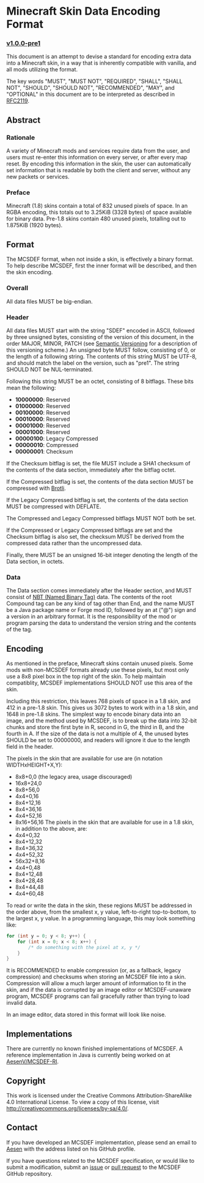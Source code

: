 # Minecraft Skin Data Encoding Format
### [v1.0.0-pre1](http://semver.org)
This document is an attempt to devise a standard for encoding extra data into a Minecraft skin, in a way that is inherently compatible with vanilla, and all mods utilizing the format.

   The key words "MUST", "MUST NOT", "REQUIRED", "SHALL", "SHALL NOT",
   "SHOULD", "SHOULD NOT", "RECOMMENDED", "MAY", and "OPTIONAL" in this
   document are to be interpreted as described in [RFC2119](https://tools.ietf.org/html/rfc2119).

## Abstract
### Rationale
A variety of Minecraft mods and services require data from the user, and users must re-enter this information on every server, or after every map reset. By encoding this information in the skin, the user can automatically set information that is readable by both the client and server, without any new packets or services.

### Preface
Minecraft (1.8) skins contain a total of 832 unused pixels of space. In an RGBA encoding, this totals out to 3.25KiB (3328 bytes) of space available for binary data. Pre-1.8 skins contain 480 unused pixels, totalling out to 1.875KiB (1920 bytes).

## Format
The MCSDEF format, when not inside a skin, is effectively a binary format. To help describe MCSDEF, first the inner format will be described, and then the skin encoding.
### Overall
All data files MUST be big-endian.
### Header
All data files MUST start with the string "SDEF" encoded in ASCII, followed by three unsigned bytes, consisting of the version of this document, in the order MAJOR, MINOR, PATCH (see [Semantic Versioning](http://semver.org/) for a description of this versioning scheme.) An unsigned byte MUST follow, consisting of 0, or the length of a following string. The contents of this string MUST be UTF-8, and should match the label on the version, such as "pre1". The string SHOULD NOT be NUL-terminated.

Following this string MUST be an octet, consisting of 8 bitflags. These bits mean the following:

 - **10000000**: Reserved
 - **01000000**: Reserved
 - **00100000**: Reserved
 - **00010000**: Reserved
 - **00001000**: Reserved
 - **00001000**: Reserved
 - **00000100**: Legacy Compressed
 - **00000010**: Compressed
 - **00000001**: Checksum

If the Checksum bitflag is set, the file MUST include a SHA1 checksum of the contents of the data section, immediately after the bitflag octet.

If the Compressed bitflag is set, the contents of the data section MUST be compressed with [Brotli](http://www.ietf.org/id/draft-alakuijala-brotli-04.txt).

If the Legacy Compressed bitflag is set, the contents of the data section MUST be compressed with DEFLATE.

The Compressed and Legacy Compressed bitflags MUST NOT both be set.

If the Compressed or Legacy Compressed bitflags are set and the Checksum bitflag is also set, the checksum MUST be derived from the compressed data rather than the uncompressed data.

Finally, there MUST be an unsigned 16-bit integer denoting the length of the Data section, in octets.

### Data
The Data section comes immediately after the Header section, and MUST consist of [NBT (Named Binary Tag)](http://wiki.vg/NBT) data.
The contents of the root Compound tag can be any kind of tag other than End, and the name MUST be a Java package name or Forge mod ID, followed by an at ("@") sign and a version in an arbitrary format. It is the responsibility of the mod or program parsing the data to understand the version string and the contents of the tag.

## Encoding
As mentioned in the preface, Minecraft skins contain unused pixels. Some mods with non-MCSDEF formats already use these pixels, but most only use a 8x8 pixel box in the top right of the skin. To help maintain compatiblity, MCSDEF implementations SHOULD NOT use this area of the skin.

Including this restriction, this leaves 768 pixels of space in a 1.8 skin, and 412 in a pre-1.8 skin. This gives us 3072 bytes to work with in a 1.8 skin, and 1648 in pre-1.8 skins.
The simplest way to encode binary data into an image, and the method used by MCSDEF, is to break up the data into 32-bit chunks and store the first byte in R, second in G, the third in B, and the fourth in A. If the size of the data is not a multiple of 4, the unused bytes SHOULD be set to 00000000, and readers will ignore it due to the length field in the header.

The pixels in the skin that are available for use are (in notation WIDTHxHEIGHT+X,Y):
 - 8x8+0,0 (the legacy area, usage discouraged)
 - 16x8+24,0
 - 8x8+56,0
 - 4x4+0,16
 - 8x4+12,16
 - 8x4+36,16
 - 4x4+52,16
 - 8x16+56,16
The pixels in the skin that are available for use in a 1.8 skin, in addition to the above, are:
 - 4x4+0,32
 - 8x4+12,32
 - 8x4+36,32
 - 4x4+52,32
 - 56x32+8,16
 - 4x4+0,48
 - 8x4+12,48
 - 8x4+28,48
 - 8x4+44,48
 - 4x4+60,48

To read or write the data in the skin, these regions MUST be addressed in the order above, from the smallest x, y value, left-to-right top-to-bottom, to the largest x, y value. In a programming language, this may look something like:

```java
for (int y = 0; y < 8; y++) {
	for (int x = 0; x < 8; x++) {
		/* do something with the pixel at x, y */
	}
}

```

It is RECOMMENDED to enable compression (or, as a fallback, legacy compression) and checksums when storing an MCSDEF file into a skin. Compression will allow a much larger amount of information to fit in the skin, and if the data is corrupted by an image editor or MCSDEF-unaware program, MCSDEF programs can fail gracefully rather than trying to load invalid data.

In an image editor, data stored in this format will look like noise.

## Implementations
There are currently no known finished implementations of MCSDEF. A reference implementation in Java is currently being worked on at [AesenV/MCSDEF-RI](https://github.com/AesenV/MCSDEF-RI).

## Copyright
This work is licensed under the Creative Commons Attribution-ShareAlike 4.0 International License.
To view a copy of this license, visit http://creativecommons.org/licenses/by-sa/4.0/.

## Contact
If you have developed an MCSDEF implementation, please send an email to [Aesen](https://github.com/AesenV) with the address listed on his GitHub profile.

If you have questions related to the MCSDEF specification, or would like to submit a modification, submit an [issue](https://github.com/AesenV/MCSDEF/issues) or [pull request](https://github.com/AesenV/MCSDEF/pulls) to the MCSDEF GitHub repository.
